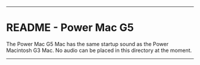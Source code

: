 
***

# README - Power Mac G5

The Power Mac G5 Mac has the same startup sound as the Power Macintosh G3 Mac. No audio can be placed in this directory at the moment.

***
